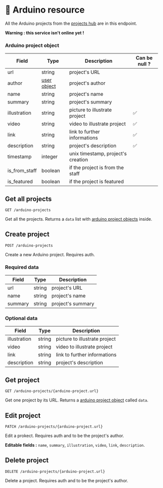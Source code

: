 # 🔌 Arduino resource

All the Arduino projects from the [projects hub](https://arduino.becauseofprog.fr) are in this endpoint.

**Warning : this service isn't online yet !**

### Arduino project object

| Field         | Type                               | Description                        | Can be null ? |
| ------------- | ---------------------------------- | ---------------------------------- | ------------- |
| url           | string                             | project's URL                      |               |
| author        | [user object](User.md#user-object) | project's author                   |               |
| name          | string                             | project's name                     |               |
| summary       | string                             | project's summary                  |               |
| illustration  | string                             | picture to illustrate project      | ✅            |
| video         | string                             | video to illustrate project        | ✅            |
| link          | string                             | link to further informations       | ✅            |
| description   | string                             | project's description              | ✅            |
| timestamp     | integer                            | unix timestamp, project's creation |               |
| is_from_staff | boolean                            | if the project is from the staff   |               |
| is_featured   | boolean                            | if the project is featured         |               |

## Get all projects

`GET /arduino-projects`

Get all the projects. Returns a `data` list with [arduino project objects](#arduino-project-object) inside.

## Create project

`POST /arduino-projects`

Create a new Arduino project. Requires auth.

### Required data

| Field   | Type   | Description       |
| ------- | ------ | ----------------- |
| url     | string | project's URL     |
| name    | string | project's name    |
| summary | string | project's summary |

### Optional data

| Field        | Type   | Description                   |
| ------------ | ------ | ----------------------------- |
| illustration | string | picture to illustrate project |
| video        | string | video to illustrate project   |
| link         | string | link to further informations  |
| description  | string | project's description         |

## Get project

`GET /arduino-projects/{arduino-project.url}`

Get one project by its URL. Returns a [arduino project object](#arduino-project-object) called `data`.

## Edit project

`PATCH /arduino-projects/{arduino-project.url}`

Edit a prokect. Requires auth and to be the project's author.

**Editable fields :** `name`, `summary`, `illustration`, `video`, `link`, `description`.

## Delete project

`DELETE /arduino-projects/{arduino-project.url}`

Delete a project. Requires auth and to be the project's author.
